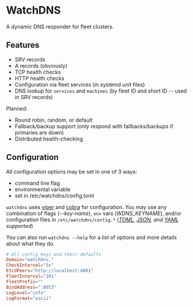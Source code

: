 # WatchDNS

A dynamic DNS responder for fleet clusters.

## Features

- SRV records
- A records (obviously)
- TCP health checks
- HTTP health checks
- Configuration via fleet services (in systemd unit files)
- DNS lookup for `services` and `machines` (by fleet ID and short ID -- used in SRV records)

Planned:

- Round robin, random, or default 
- Fallback/backup support (only respond with fallbacks/backups if primaries are down)
- Distributed health-checking


## Configuration

All configuration options may be set in one of 3 ways:

- command line flag
- environmental variable
- set in /etc/watchdns/config.toml

`watchdns` uses [viper](https://github.com/spf13/viper) and [cobra](https://github.com/spf13/cobra) for configuration.
You may use any combination of flags (*--key-name*), `env` vars (*WDNS_KEYNAME*), and/or configuration files in `/etc/watchdns/config.*` (*[TOML](https://github.com/toml-lang/toml), [JSON](http://en.wikipedia.org/wiki/JSON), and [YAML](http://en.wikipedia.org/wiki/YAML) supported*)

You can also run `watchdns --help` for a list of options and more details about what they do.

```toml
# All config keys and their defaults
Domain="watchdns."
CheckInterval="5s"
EtcdPeers="http://localhost:4001"
FleetInterval="10s"
FleetPrefix=""
BindAddress=":8053"
LogLevel="info"
LogFormat="ascii"
```
